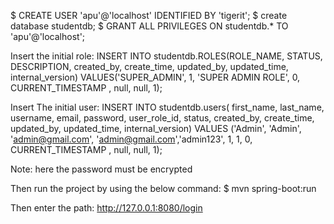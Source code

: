 $ CREATE USER 'apu'@'localhost' IDENTIFIED BY 'tigerit';
$ create database studentdb;
$ GRANT ALL PRIVILEGES ON studentdb.* TO 'apu'@'localhost';

Insert the initial role:
INSERT INTO studentdb.ROLES(ROLE_NAME, STATUS, DESCRIPTION, created_by, create_time, updated_by, updated_time, internal_version) VALUES('SUPER_ADMIN', 1, 'SUPER ADMIN ROLE', 0, CURRENT_TIMESTAMP , null, null, 1);

Insert The initial user:
INSERT INTO studentdb.users(
	first_name, last_name, username, email, password, user_role_id, status, created_by, create_time, updated_by, updated_time, internal_version)
	VALUES ('Admin', 'Admin', 'admin@gmail.com', 'admin@gmail.com','admin123', 1, 1, 0, CURRENT_TIMESTAMP , null, null, 1);

Note: here the password must be encrypted


Then run the project by using the below command:
$ mvn spring-boot:run

Then enter the path: http://127.0.0.1:8080/login